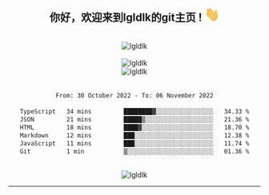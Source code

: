 <div align="center">
<h2> 你好，欢迎来到lgldlk的git主页 ! <img src="https://github.com/lgldlk/lgldlk/blob/main/gifs/Hi.gif" width="30px"></h2>
</div>

<div align="center">
 </br>
 <img src="http://aiitapp.cn:8091/?color=rgba(37,144,118,1)&shadowColor=rgba(12,16,20,1)&fontSize=120&&shadowOffsetX=9&shadowOffsetY=11" height="26px" alt="lgldlk" />
 </br>

   </br>
 <img src="https://github-readme-stats.vercel.app/api?username=lgldlk&show_icons=true&theme=gotham&locale=cn" alt="lgldlk" />
 

</br>

<img  src="http://github-readme-stats.vercel.app/api/top-langs/?username=lgldlk&show_icons=true&theme=gotham&locale=cn&layout=compact" alt="lgldlk"/>  
</br>
</br>

<!--START_SECTION:waka-->

```text
From: 30 October 2022 - To: 06 November 2022

TypeScript   34 mins         ████████▓░░░░░░░░░░░░░░░░   34.33 %
JSON         21 mins         █████▒░░░░░░░░░░░░░░░░░░░   21.36 %
HTML         18 mins         ████▓░░░░░░░░░░░░░░░░░░░░   18.70 %
Markdown     12 mins         ███░░░░░░░░░░░░░░░░░░░░░░   12.38 %
JavaScript   11 mins         ███░░░░░░░░░░░░░░░░░░░░░░   11.74 %
Git          1 min           ▒░░░░░░░░░░░░░░░░░░░░░░░░   01.36 %
```

<!--END_SECTION:waka-->

 </br>
  <img src="https://visitor-badge.glitch.me/badge?page_id=lgldlk" alt="lgldlk" />

---

 

